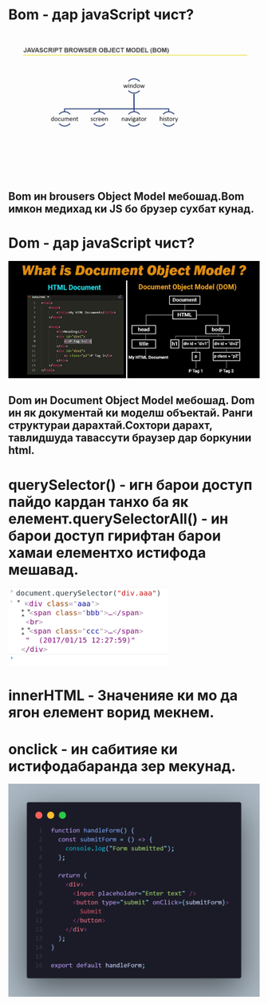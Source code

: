 # Bom  - дар javaScript чист?
![alt text](bom1.jpg)
## Bom  ин brousers Object Model  мебошад.Bom имкон медихад ки JS бо брузер сухбат кунад.

# Dom  - дар javaScript чист?
![alt text](img/dom.jpg)
## Dom  ин Document Object Model  мебошад. Dom ин як документай ки моделш  объектай. Ранги структураи дарахтай.Сохтори дарахт, тавлидшуда тавассути браузер дар боркунии html.

# querySelector() - игн барои доступ пайдо кардан танхо ба як елемент.querySelectorAll() - ин барои доступ гирифтан барои хамаи елементхо истифода мешавад.
![alt text](img/quar.png)

# innerHTML - Значенияе ки мо да ягон елемент ворид мекнем.

# onclick - ин сабитияе ки истифодабаранда зер мекунад.
![alt text](img/onclick.png)

